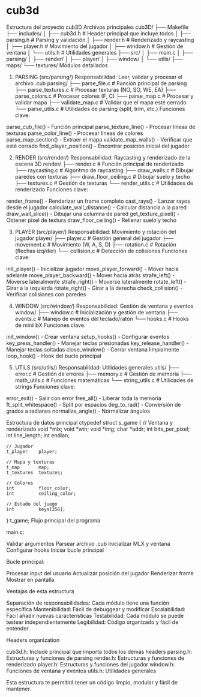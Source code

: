 # cub3d

Estructura del proyecto cub3D
Archivos principales
cub3D/
├── Makefile
├── includes/
│   ├── cub3d.h          # Header principal que incluye todos
│   ├── parsing.h        # Parsing y validación
│   ├── render.h         # Renderizado y raycasting
│   ├── player.h         # Movimiento del jugador
│   ├── window.h         # Gestión de ventana
│   └── utils.h          # Utilidades generales
├── src/
│   ├── main.c
│   ├── parsing/
│   ├── render/
│   ├── player/
│   ├── window/
│   └── utils/
├── maps/
└── textures/
Módulos detallados
1. PARSING (src/parsing/)
Responsabilidad: Leer, validar y procesar el archivo .cub
parsing/
├── parse_file.c         # Función principal de parsing
├── parse_textures.c     # Procesar texturas (NO, SO, WE, EA)
├── parse_colors.c       # Procesar colores (F, C)
├── parse_map.c          # Procesar y validar mapa
├── validate_map.c       # Validar que el mapa esté cerrado
└── parse_utils.c        # Utilidades de parsing (split, trim, etc.)
Funciones clave:

parse_cub_file() - Función principal
parse_texture_line() - Procesar líneas de texturas
parse_color_line() - Procesar líneas de colores
parse_map_section() - Extraer el mapa
validate_map_walls() - Verificar que esté cerrado
find_player_position() - Encontrar posición inicial del jugador

2. RENDER (src/render/)
Responsabilidad: Raycasting y renderizado de la escena 3D
render/
├── render.c             # Función principal de renderizado
├── raycasting.c         # Algoritmo de raycasting
├── draw_walls.c         # Dibujar paredes con texturas
├── draw_floor_ceiling.c # Dibujar suelo y techo
├── textures.c           # Gestión de texturas
└── render_utils.c       # Utilidades de renderizado
Funciones clave:

render_frame() - Renderizar un frame completo
cast_rays() - Lanzar rayos desde el jugador
calculate_wall_distance() - Calcular distancia a la pared
draw_wall_slice() - Dibujar una columna de pared
get_texture_pixel() - Obtener pixel de textura
draw_floor_ceiling() - Rellenar suelo y techo

3. PLAYER (src/player/)
Responsabilidad: Movimiento y rotación del jugador
player/
├── player.c             # Gestión general del jugador
├── movement.c           # Movimiento (W, A, S, D)
├── rotation.c           # Rotación (flechas izq/der)
└── collision.c          # Detección de colisiones
Funciones clave:

init_player() - Inicializar jugador
move_player_forward() - Mover hacia adelante
move_player_backward() - Mover hacia atrás
strafe_left() - Moverse lateralmente
strafe_right() - Moverse lateralmente
rotate_left() - Girar a la izquierda
rotate_right() - Girar a la derecha
check_collision() - Verificar colisiones con paredes

4. WINDOW (src/window/)
Responsabilidad: Gestión de ventana y eventos
window/
├── window.c             # Inicialización y gestión de ventana
├── events.c             # Manejo de eventos del teclado/ratón
└── hooks.c              # Hooks de minilibX
Funciones clave:

init_window() - Crear ventana
setup_hooks() - Configurar eventos
key_press_handler() - Manejar teclas presionadas
key_release_handler() - Manejar teclas soltadas
close_window() - Cerrar ventana limpiamente
loop_hook() - Hook del bucle principal

5. UTILS (src/utils/)
Responsabilidad: Utilidades generales
utils/
├── error.c              # Gestión de errores
├── memory.c             # Gestión de memoria
├── math_utils.c         # Funciones matemáticas
└── string_utils.c       # Utilidades de strings
Funciones clave:

error_exit() - Salir con error
free_all() - Liberar toda la memoria
ft_split_whitespace() - Split por espacios
deg_to_rad() - Conversión de grados a radianes
normalize_angle() - Normalizar ángulos

Estructura de datos principal
ctypedef struct s_game {
    // Ventana y renderizado
    void        *mlx;
    void        *win;
    void        *img;
    char        *addr;
    int         bits_per_pixel;
    int         line_length;
    int         endian;
    
    // Jugador
    t_player    player;
    
    // Mapa y texturas
    t_map       map;
    t_textures  textures;
    
    // Colores
    int         floor_color;
    int         ceiling_color;
    
    // Estado del juego
    int         keys[256];
} t_game;
Flujo principal del programa

main.c:

Validar argumentos
Parsear archivo .cub
Inicializar MLX y ventana
Configurar hooks
Iniciar bucle principal


Bucle principal:

Procesar input del usuario
Actualizar posición del jugador
Renderizar frame
Mostrar en pantalla



Ventajas de esta estructura

Separación de responsabilidades: Cada módulo tiene una función específica
Mantenibilidad: Fácil de debuggear y modificar
Escalabilidad: Fácil añadir nuevas características
Testabilidad: Cada módulo se puede testear independientemente
Legibilidad: Código organizado y fácil de entender

Headers organization

cub3d.h: Include principal que importa todos los demás headers
parsing.h: Estructuras y funciones de parsing
render.h: Estructuras y funciones de renderizado
player.h: Estructuras y funciones del jugador
window.h: Funciones de ventana y eventos
utils.h: Utilidades generales

Esta estructura te permitirá tener un código limpio, modular y fácil de mantener.

